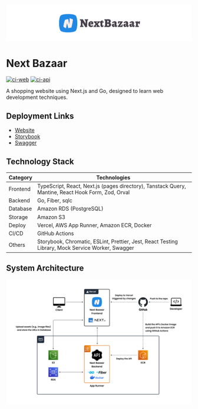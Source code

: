 <img src="assets/header.svg" />

# Next Bazaar

[![ci-web](https://github.com/ot07/next-bazaar/actions/workflows/ci-web.yml/badge.svg)](https://github.com/ot07/next-bazaar/actions/workflows/ci-web.yml)
[![ci-api](https://github.com/ot07/next-bazaar/actions/workflows/ci-api.yml/badge.svg)](https://github.com/ot07/next-bazaar/actions/workflows/ci-api.yml)

A shopping website using Next.js and Go, designed to learn web development techniques.

## Deployment Links

- [Website](https://next-bazaar.vercel.app/)
- [Storybook](https://main--65224f832ec3028e25f863e1.chromatic.com/)
- [Swagger](https://yeuh7wr9ys.ap-northeast-1.awsapprunner.com/swagger/index.html)

## Technology Stack

| Category | Technologies                                                                                       |
| -------- | -------------------------------------------------------------------------------------------------- |
| Frontend | TypeScript, React, Next.js (pages directory), Tanstack Query, Mantine, React Hook Form, Zod, Orval |
| Backend  | Go, Fiber, sqlc                                                                                    |
| Database | Amazon RDS (PostgreSQL)                                                                            |
| Storage  | Amazon S3                                                                                          |
| Deploy   | Vercel, AWS App Runner, Amazon ECR, Docker                                                         |
| CI/CD    | GitHub Actions                                                                                     |
| Others   | Storybook, Chromatic, ESLint, Prettier, Jest, React Testing Library, Mock Service Worker, Swagger  |

## System Architecture

<img src="assets/system-architecture.png" />
